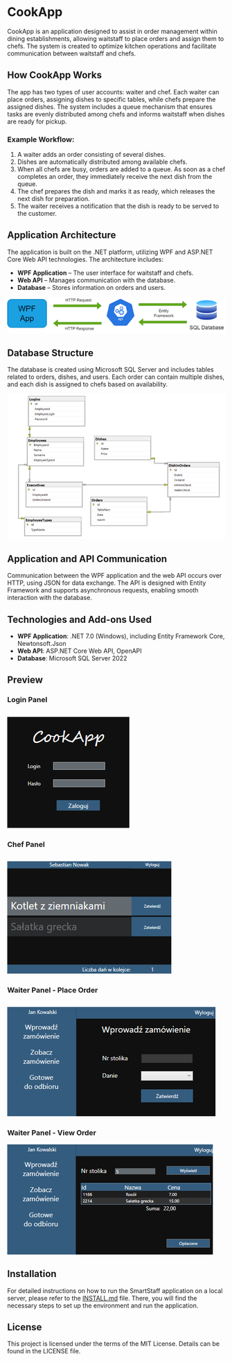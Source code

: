 # CookApp

CookApp is an application designed to assist in order management within dining establishments, allowing waitstaff to place orders and assign them to chefs. The system is created to optimize kitchen operations and facilitate communication between waitstaff and chefs.

## How CookApp Works

The app has two types of user accounts: waiter and chef. Each waiter can place orders, assigning dishes to specific tables, while chefs prepare the assigned dishes. The system includes a queue mechanism that ensures tasks are evenly distributed among chefs and informs waitstaff when dishes are ready for pickup.

### Example Workflow:
1. A waiter adds an order consisting of several dishes.
2. Dishes are automatically distributed among available chefs.
3. When all chefs are busy, orders are added to a queue. As soon as a chef completes an order, they immediately receive the next dish from the queue.
4. The chef prepares the dish and marks it as ready, which releases the next dish for preparation.
5. The waiter receives a notification that the dish is ready to be served to the customer.

## Application Architecture

The application is built on the .NET platform, utilizing WPF and ASP.NET Core Web API technologies. The architecture includes:

- **WPF Application** – The user interface for waitstaff and chefs.
- **Web API** – Manages communication with the database.
- **Database** – Stores information on orders and users.

![Application Architecture Diagram](Images/Architecture.png)

## Database Structure

The database is created using Microsoft SQL Server and includes tables related to orders, dishes, and users. Each order can contain multiple dishes, and each dish is assigned to chefs based on availability.

![Database Diagram](Images/DataBase.png)

## Application and API Communication

Communication between the WPF application and the web API occurs over HTTP, using JSON for data exchange. The API is designed with Entity Framework and supports asynchronous requests, enabling smooth interaction with the database.

## Technologies and Add-ons Used

- **WPF Application**: .NET 7.0 (Windows), including Entity Framework Core, Newtonsoft.Json
- **Web API**: ASP.NET Core Web API, OpenAPI
- **Database**: Microsoft SQL Server 2022

## Preview

### Login Panel
![Login Panel](Images/LoginPanel.png)
---
### Chef Panel
![Chef Panel](Images/ChefPanel.png)
---
### Waiter Panel - Place Order
![Waiter Panel - Place Order](Images/PlaceOrder.png)
---
### Waiter Panel - View Order
![Waiter Panel - View Order](Images/SeeOrder.png)

## Installation

For detailed instructions on how to run the SmartStaff application on a local server, please refer to the [INSTALL.md](./INSTALL.md) file. There, you will find the necessary steps to set up the environment and run the application.

## License

This project is licensed under the terms of the MIT License. Details can be found in the LICENSE file.
